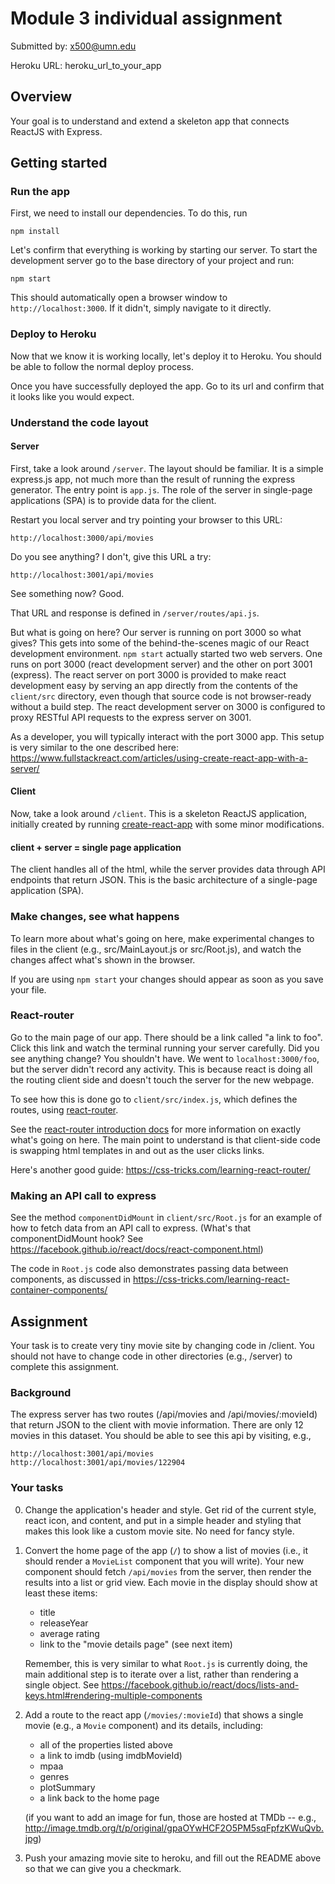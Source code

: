 # Module 3 individual assignment #

Submitted by: x500@umn.edu

Heroku URL: heroku_url_to_your_app

## Overview #

Your goal is to understand and extend a skeleton app that connects ReactJS with Express.

## Getting started ##

### Run the app ###

First, we need to install our dependencies. To do this, run

    npm install

Let's confirm that everything is working by starting our server.
To start the development server go to the base directory of your
project and run:

    npm start

This should automatically open a browser window to
`http://localhost:3000`. If it didn't, simply
navigate to it directly.

### Deploy to Heroku ###

Now that we know it is working locally, let's deploy it to Heroku.
You should be able to follow the normal deploy process.

Once you have successfully deployed the app. Go to its url and
confirm that it looks like you would expect.


### Understand the code layout ###

#### Server ####

First, take a look around `/server`. The layout should be familiar.  It is a simple express.js app, not much more than the result of running the express generator. The entry point is `app.js`. The role of the server in single-page applications (SPA) is to provide data for the client.

Restart you local server and try pointing your browser to this URL:

    http://localhost:3000/api/movies

Do you see anything? I don't, give this URL a try:

    http://localhost:3001/api/movies

See something now? Good.

That URL and response is defined in `/server/routes/api.js`.

But what is going on here? Our server is running on port 3000 so what gives? This gets into some of the behind-the-scenes magic of our React development environment. `npm start` actually started two web servers. One runs on port 3000 (react development server) and the other on port 3001 (express). The react server on port 3000 is provided to make react development easy by serving an app directly from the contents of the `client/src` directory, even though that source code is not browser-ready without a build step. The react development server on 3000 is configured to proxy RESTful API requests to the express server on 3001.

As a developer, you will typically interact with the port 3000 app. This setup is very similar to the one described here: <https://www.fullstackreact.com/articles/using-create-react-app-with-a-server/>


#### Client ####

Now, take a look around `/client`. This is a skeleton ReactJS
application, initially created by running
[create-react-app](https://github.com/facebookincubator/create-react-app)
with some minor modifications.


#### client + server = single page application ####

The client handles all of the html, while the server provides data through API endpoints that return JSON. This is the basic architecture of a single-page application (SPA).

### Make changes, see what happens ###

To learn more about what's going on here, make experimental changes to files in the client (e.g., src/MainLayout.js or src/Root.js), and watch the changes affect what's shown in the browser.

If you are using `npm start` your changes should appear as soon as you save your file.

### React-router ###

Go to the main page of our app. There should be a link called "a link to foo". Click this link and watch the terminal running your server carefully. Did you see anything change? You shouldn't have. We went to `localhost:3000/foo`, but the server didn't record any activity. This is because react is doing all the routing client side and doesn't touch the server for the new webpage.

To see how this is done go to `client/src/index.js`, which defines the routes, using [react-router](https://github.com/ReactTraining/react-router).

See the [react-router introduction docs](https://github.com/ReactTraining/react-router/blob/master/docs/Introduction.md) for more information on exactly what's going on here. The main point to understand is that client-side code is swapping html templates in and out as the user clicks links.

Here's another good guide: <https://css-tricks.com/learning-react-router/>

### Making an API call to express ###

See the method `componentDidMount` in `client/src/Root.js` for an example of how to fetch data from an API call to express. (What's that componentDidMount hook? See <https://facebook.github.io/react/docs/react-component.html>)

The code in `Root.js` code also demonstrates passing data between components, as discussed in <https://css-tricks.com/learning-react-container-components/>


## Assignment ##

Your task is to create very tiny movie site by changing code in /client. You should not have to change code in other directories (e.g., /server) to complete this assignment.

### Background ###

The express server has two routes (/api/movies and /api/movies/:movieId) that return JSON to the client with movie information. There are only 12 movies in this dataset. You should be able to see this api by visiting, e.g.,

    http://localhost:3001/api/movies
    http://localhost:3001/api/movies/122904

### Your tasks ###

0. Change the application's header and style.  Get rid of the current style, react icon, and content, and put in a simple header and styling that makes this look like a custom movie site.  No need for fancy style.

1. Convert the home page of the app (`/`) to show a list of movies (i.e., it should render a `MovieList` component that you will write). Your new component should fetch `/api/movies` from the server, then render the results into a list or grid view. Each movie in the display should show at least these items:

    * title
    * releaseYear
    * average rating
    * link to the "movie details page" (see next item)

    Remember, this is very similar to what `Root.js` is currently doing, the main additional step is to iterate over a list, rather than rendering a single object.  See <https://facebook.github.io/react/docs/lists-and-keys.html#rendering-multiple-components>

2. Add a route to the react app (`/movies/:movieId`) that shows a single movie (e.g., a `Movie` component) and its details, including:

    * all of the properties listed above
    * a link to imdb (using imdbMovieId)
    * mpaa
    * genres
    * plotSummary
    * a link back to the home page

    (if you want to add an image for fun, those are hosted at TMDb -- e.g., <http://image.tmdb.org/t/p/original/gpaOYwHCF2O5PM5sqFpfzKWuQvb.jpg>)

3. Push your amazing movie site to heroku, and fill out the README above so that we can give you a checkmark.
